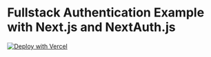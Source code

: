 # Fullstack Authentication Example with Next.js and NextAuth.js

[![Deploy with Vercel](https://vercel.com/button)](https://vercel.com/new/git/external?repository-url=https%3A%2F%2Fgithub.com%2Fnikolasburk%2Fblogr-nextjs-vercel)